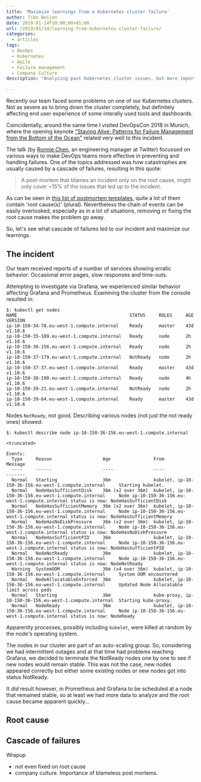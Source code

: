 ```yaml
---
title: 'Maximize learnings from a Kubernetes cluster failure'
author: Tibo Beijen
date: 2019-01-14T10:00:00+01:00
url: /2019/01/14/learning-from-kubernetes-cluster-failure/
categories:
  - articles
tags:
  - DevOps
  - Kubernetes
  - Agile
  - Failure management
  - Company Culture
description: "Analyzing past Kubernetes cluster issues, but more importantly: Maximize learnings."

---
```


Recently our team faced some problems on one of our Kubernetes clusters. Not as severe as to bring down the cluster completely, but definitely affecting end user experience of some interally used tools and dashboards.

Coincidentally, around the same time I visited DevOpsCon 2018 in Munich, where the opening keynote ["Staying Alive: Patterns for Failure Management from the Bottom of the Ocean"](https://devopsconference.de/business-company-culture/staying-alive-patterns-for-failure-management-from-the-bottom-of-the-ocean/) related very well to this incident.

The talk (by [Ronnie Chen](https://twitter.com/rondoftw), an engineering manager at Twitter) focussed on various ways to make DevOps teams more effective in preventing and handling failures. One of the topics addressed was how catastrophes are usually caused by a cascade of failures, resulting in this quote:

 > A post-mortem that blames an incident only on the root cause, might only cover ~15% of the issues that led up to the incident.


As can be seen in [this list of postmortem templates](https://github.com/dastergon/postmortem-templates), quite a lot of them contain 'root cause(s)' (plural). Nevertheless the chain of events can be easily overlooked, especially as in a lot of situations, removing or fixing the root cause makes the problem go away.

So, let's see what cascade of failures led to our incident and maximize our learnings.

## The incident

Our team received reports of a number of services showing erratic behavior: Occasional error pages, slow responses and time-outs.

Attempting to investigate via Grafana, we experienced similar behavior affecting Grafana and Prometheus. Examining the cluster from the console resulted in:

```
$: kubectl get nodes
NAME                                          STATUS     ROLES     AGE       VERSION
ip-10-150-34-78.eu-west-1.compute.internal    Ready      master    43d       v1.10.6
ip-10-150-35-189.eu-west-1.compute.internal   Ready      node      2h        v1.10.6
ip-10-150-36-156.eu-west-1.compute.internal   Ready      node      2h        v1.10.6
ip-10-150-37-179.eu-west-1.compute.internal   NotReady   node      2h        v1.10.6
ip-10-150-37-37.eu-west-1.compute.internal    Ready      master    43d       v1.10.6
ip-10-150-38-190.eu-west-1.compute.internal   Ready      node      4h        v1.10.6
ip-10-150-39-21.eu-west-1.compute.internal    NotReady   node      2h        v1.10.6
ip-10-150-39-64.eu-west-1.compute.internal    Ready      master    43d       v1.10.6
```

Nodes ``NotReady``, not good. Describing various nodes (not just the not ready ones) showed:

```
$: kubectl describe node ip-10-150-36-156.eu-west-1.compute.internal

<truncated>

Events:
  Type     Reason                   Age                From                                                     Message
  ----     ------                   ----               ----                                                     -------
  Normal   Starting                 36m                kubelet, ip-10-150-36-156.eu-west-1.compute.internal     Starting kubelet.
  Normal   NodeHasSufficientDisk    36m (x2 over 36m)  kubelet, ip-10-150-36-156.eu-west-1.compute.internal     Node ip-10-150-36-156.eu-west-1.compute.internal status is now: NodeHasSufficientDisk
  Normal   NodeHasSufficientMemory  36m (x2 over 36m)  kubelet, ip-10-150-36-156.eu-west-1.compute.internal     Node ip-10-150-36-156.eu-west-1.compute.internal status is now: NodeHasSufficientMemory
  Normal   NodeHasNoDiskPressure    36m (x2 over 36m)  kubelet, ip-10-150-36-156.eu-west-1.compute.internal     Node ip-10-150-36-156.eu-west-1.compute.internal status is now: NodeHasNoDiskPressure
  Normal   NodeHasSufficientPID     36m                kubelet, ip-10-150-36-156.eu-west-1.compute.internal     Node ip-10-150-36-156.eu-west-1.compute.internal status is now: NodeHasSufficientPID
  Normal   NodeNotReady             36m                kubelet, ip-10-150-36-156.eu-west-1.compute.internal     Node ip-10-150-36-156.eu-west-1.compute.internal status is now: NodeNotReady
  Warning  SystemOOM                36m (x4 over 36m)  kubelet, ip-10-150-36-156.eu-west-1.compute.internal     System OOM encountered
  Normal   NodeAllocatableEnforced  36m                kubelet, ip-10-150-36-156.eu-west-1.compute.internal     Updated Node Allocatable limit across pods
  Normal   Starting                 36m                kube-proxy, ip-10-150-36-156.eu-west-1.compute.internal  Starting kube-proxy.
  Normal   NodeReady                36m                kubelet, ip-10-150-36-156.eu-west-1.compute.internal     Node ip-10-150-36-156.eu-west-1.compute.internal status is now: NodeReady
```

Apparently processes, possibly including ``kubelet``, were killed at random by the node's operating system.

The nodes in our cluster are part of an auto-scaling group. So, considering we had intermittent outages and at that time had problems reaching Grafana, we decided to terminate the NotReady nodes one by one to see if new nodes would remain stable. This was not the case, new nodes appeared correctly but either some existing nodes or new nodes got into status NotReady.

It _did_ result however, in Prometheus and Grafana to be scheduled at a node that remained stable, so at least we had more data to analyze and the root cause became apparent quickly...

## Root cause




## Cascade of failures


Wrapup
- not even fixed on root cause
- company culture. Importance of blameless post mortems.


